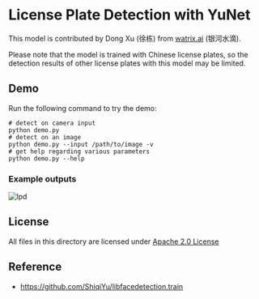 # License Plate Detection with YuNet

This model is contributed by Dong Xu (徐栋) from [watrix.ai](watrix.ai) (银河水滴).

Please note that the model is trained with Chinese license plates, so the detection results of other license plates with this model may be limited.

## Demo

Run the following command to try the demo:

```shell
# detect on camera input
python demo.py
# detect on an image
python demo.py --input /path/to/image -v
# get help regarding various parameters
python demo.py --help
```

### Example outputs

![lpd](./example_outputs/lpd_yunet_demo.gif)

## License

All files in this directory are licensed under [Apache 2.0 License](./LICENSE)

## Reference

- https://github.com/ShiqiYu/libfacedetection.train
